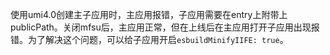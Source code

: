 使用umi4.0创建主子应用时，主应用报错，子应用需要在entry上附带上publicPath。关闭mfsu后，主应用正常，但在上线后在主应用打开子应用出现报错。为了解决这个问题，可以给子应用开启`esbuildMinifyIIFE: true`。
